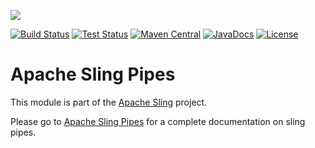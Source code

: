 [<img src="https://sling.apache.org/res/logos/sling.png"/>](https://sling.apache.org)

 [![Build Status](https://builds.apache.org/buildStatus/icon?job=Sling/sling-org-apache-sling-pipes/master)](https://builds.apache.org/job/Sling/job/sling-org-apache-sling-pipes/job/master) [![Test Status](https://img.shields.io/jenkins/t/https/builds.apache.org/job/Sling/job/sling-org-apache-sling-pipes/job/master.svg)](https://builds.apache.org/job/Sling/job/sling-org-apache-sling-pipes/job/master/test_results_analyzer/) [![Maven Central](https://maven-badges.herokuapp.com/maven-central/org.apache.sling/org.apache.sling.pipes/badge.svg)](https://search.maven.org/#search%7Cga%7C1%7Cg%3A%22org.apache.sling%22%20a%3A%22org.apache.sling.pipes%22) [![JavaDocs](https://www.javadoc.io/badge/org.apache.sling/org.apache.sling.pipes.svg)](https://www.javadoc.io/doc/org.apache.sling/org.apache.sling.pipes) [![License](https://img.shields.io/badge/License-Apache%202.0-blue.svg)](https://www.apache.org/licenses/LICENSE-2.0)

# Apache Sling Pipes

This module is part of the [Apache Sling](https://sling.apache.org) project.

Please go to [Apache Sling Pipes](https://sling.apache.org/documentation/bundles/sling-pipes.html) for a complete documentation on sling pipes.
